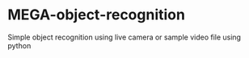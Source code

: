 # MEGA-object-recognition
Simple object recognition using live camera or sample video file using python
